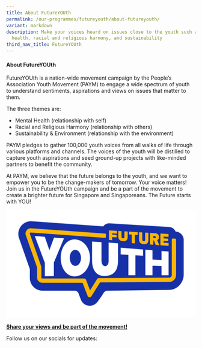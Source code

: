 ```yaml
---
title: About FutureYOUth
permalink: /our-programmes/futureyouth/about-futureyouth/
variant: markdown
description: Make your voices heard on issues close to the youth such as mental
  health, racial and religious harmony, and sustainability
third_nav_title: FutureYOUth
---
```

#### **About FutureYOUth** 

FutureYOUth is a nation-wide movement campaign by the People’s Association Youth Movement (PAYM) to engage a wide spectrum of youth to understand sentiments, aspirations and views on issues that matter to them.

The three themes are:
* Mental Health (relationship with self)
* Racial and Religious Harmony (relationship with others)
* Sustainability &amp; Environment (relationship with the environment)

PAYM pledges to gather 100,000 youth voices from all walks of life through various platforms and channels. The voices of the youth will be distilled to capture youth aspirations and seed ground-up projects with like-minded partners to benefit the community.

At PAYM, we believe that the future belongs to the youth, and we want to empower you to be the change-makers of tomorrow. Your voice matters! Join us in the FutureYOUth campaign and be a part of the movement to create a brighter future for Singapore and Singaporeans. The Future starts with YOU!

![](/images/FutureYOUth_Motifs_Generic_V3.png)

**[Share your views and be part of the movement!](https://go.gov.sg/futureyouthpaym)**

Follow us on our socials for updates:
   

<a></a>